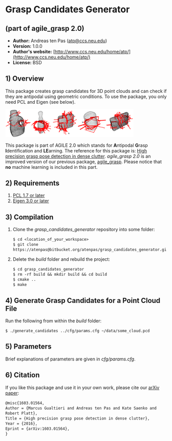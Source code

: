 # Grasp Candidates Generator
## (part of agile_grasp 2.0) 

* **Author:** Andreas ten Pas (atp@ccs.neu.edu)
* **Version:** 1.0.0
* **Author's website:** [http://www.ccs.neu.edu/home/atp/](http://www.ccs.neu.edu/home/atp/)
* **License:** BSD


## 1) Overview

This package creates grasp candidates for 3D point clouds and can check if they are antipodal using geometric 
conditions. To use the package, you only need PCL and Eigen (see below).

<img src="readme/robot1.png" alt="" style="width: 400px;"/>

This package is part of AGILE 2.0 which stands for **A**ntipodal **G**rasp **I**dentification and 
**LE**arning. The reference for this package is: 
[High precision grasp pose detection in dense clutter](http://arxiv.org/abs/1603.01564). *agile_grasp 2.0* is an improved 
version of our previous package, [agile_grasp](http://wiki.ros.org/agile_grasp). Please notice that **no** machine learning is 
included in this part.


## 2) Requirements

1. [PCL 1.7 or later](http://pointclouds.org/)
2. [Eigen 3.0 or later](https://eigen.tuxfamily.org)


## 3) Compilation

1. Clone the *grasp_candidates_generator* repository into some folder: 

   ```
   $ cd <location_of_your_workspace>
   $ git clone https://atenpas@bitbucket.org/atenpas/grasp_candidates_generator.git
   ```

2. Delete the *build* folder and rebuild the project: 

   ```
   $ cd grasp_candidates_generator
   $ rm -rf build && mkdir build && cd build
   $ cmake ..
   $ make
   ```


## 4) Generate Grasp Candidates for a Point Cloud File

Run the following from within the *build* folder:

   ```
   $ ./generate_candidates ../cfg/params.cfg ~/data/some_cloud.pcd
   ```


## 5) Parameters

Brief explanations of parameters are given in *cfg/params.cfg*.


## 6) Citation

If you like this package and use it in your own work, please cite our [arXiv paper](http://arxiv.org/abs/1603.01564):

```
@misc{1603.01564,
Author = {Marcus Gualtieri and Andreas ten Pas and Kate Saenko and Robert Platt},
Title = {High precision grasp pose detection in dense clutter},
Year = {2016},
Eprint = {arXiv:1603.01564},
} 
```

